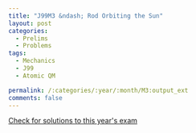 ```yaml
---
title: "J99M3 &ndash; Rod Orbiting the Sun"
layout: post
categories:
  - Prelims
  - Problems
tags:
  - Mechanics
  - J99
  - Atomic QM

permalink: /:categories/:year/:month/M3:output_ext
comments: false
---
```

<object data="1999J3M.pdf" type="application/pdf" width="100%" height="500"></object>
<div class="message"><a href='https://princetonprelim.com/prelim/2/'>Check for solutions to this year's exam</a></div>